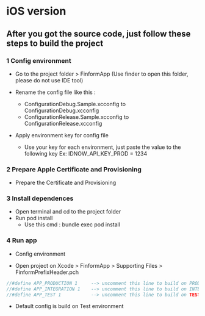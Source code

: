# iOS version
## After you got the source code, just follow  these steps to build the project
### 1 Config environment
  - Go to the project folder > FinformApp (Use finder to open this folder, please do not use IDE tool)
  - Rename the config file like this  :
      + ConfigurationDebug.Sample.xcconfig  to ConfigurationDebug.xcconfig
      + ConfigurationRelease.Sample.xcconfig to ConfigurationRelease.xcconfig

  - Apply environment key for config file
      + Use your key for each environment, just paste the value to the following key
        Ex: IDNOW_API_KEY_PROD =  1234

### 2  Prepare Apple Certificate and  Provisioning
  - Prepare the Certificate and  Provisioning

### 3 Install dependences
  - Open terminal and cd to the project folder
  - Run pod install
    + Use this cmd : bundle exec pod install

### 4 Run app
  - Config environment
   + Open project on Xcode > FinformApp > Supporting Files > FinformPrefixHeader.pch
   ```objective-c
   //#define APP_PRODUCTION 1     --> uncomment this line to build on PRODUCTION environment
   //#define APP_INTEGRATION 1    --> uncomment this line to build on INTEGRATION environment
   //#define APP_TEST 1           --> uncomment this line to build on TEST environment
   ```
   + Default config is build on Test environment
